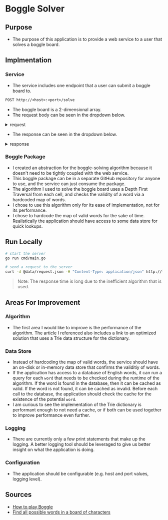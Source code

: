 # Boggle Solver

## Purpose

- The purpose of this application is to provide a web service to a user that solves a boggle board.

## Implmentation

### Service

- The service includes one endpoint that a user can submit a boggle board to.

```txt
POST http://<host>:<port>/solve
```

- The boggle board is a 2-dimensional array.
- The request body can be seen in the dropdown below.

<details>

<summary>request</summary>

```json
{
    "board": [
        ["D", "A", "T"],
        ["U", "A", "K"],
        ["P", "L", "A"],
        ["M", "Y", "O"],
        ["O", "G", "G"],
        ["L", "A", "N"]
    ]
}
```

</details>

- The response can be seen in the dropdown below.

<details>

<summary>response</summary>

```json
{
    "words_found": [
        "DATA",
        "PLAY",
        "GOLANG"
    ]
}
```

</details>

### Boggle Package

- I created an abstraction for the boggle-solving algorithm because it doesn't need to be tightly coupled with the web service.
- This boggle package can be in a separate GitHub repository for anyone to use, and the service can just consume the package.
- The algorithm I used to solve the boggle board uses a Depth First Traversal from each cell, and checks the validity of a word via a hardcoded map of words.
- I chose to use this algorithm only for its ease of implementation, not for its performance.
- I chose to hardcode the map of valid words for the sake of time. Realistically the application should have access to some data store for quick lookups.

## Run Locally

```bash
# start the server
go run cmd/main.go

# send a request to the server
curl -d @data/request.json -H "Content-Type: application/json" http://localhost:8080/solve
```

>Note: The response time is long due to the inefficient algorithm that is used.

## Areas For Improvement

### Algorithm

- The first area I would like to improve is the performance of the algorithm. The article I referenced also includes a link to an optimized solution that uses a Trie data structure for the dictionary.

### Data Store

- Instead of hardcoding the map of valid words, the service should have an on-disk or in-memory data store that confirms the validitiy of words.
- If the application has access to a database of English words, it can run a query for each `word` that needs to be checked during the runtime of the algorithm. If the word is found in the database, then it can be cached as valid. If the word is not found, it can be cached as invalid. Before each call to the database, the application should check the cache for the existence of the potential `word`.
- I am curious to see the implementation of the Trie dictionary is performant enough to not need a cache, or if both can be used together to improve performance even further.

### Logging

- There are currently only a few print statements that make up the logging. A better logging tool should be leveraged to give us better insight on what the application is doing.

### Configuration

- The application should be configurable (e.g. host and port values, logging level).

## Sources

- [How to play Boggle](https://www.youtube.com/watch?v=BJAdXnGAb7k)
- [Find all possible words in a board of characters](https://www.geeksforgeeks.org/boggle-find-possible-words-board-characters/?ref=lbp)

